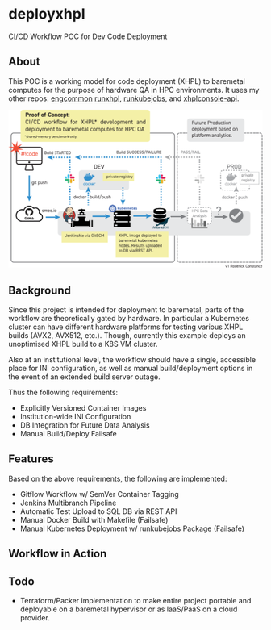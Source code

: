 # deployxhpl
CI/CD Workflow POC for Dev Code Deployment

## About

This POC is a working model for code deployment (XHPL) to baremetal computes for the 
purpose of hardware QA in HPC environments. It uses my other repos: 
[engcommon](https://github.com/JustAddRobots/engcommon) 
[runxhpl](https://github.com/JustAddRobots/runxhpl), 
[runkubejobs](https://github.com/JustAddRobots/runkubejobs), and 
[xhplconsole-api](https://github.com/JustAddRobots/xhplconsole-api).

![Workflow-POC](./JustAddRobots-deployxhpl-v1-01.svg)

## Background

Since this project is intended for deployment to baremetal, parts of the workflow
are theoretically gated by hardware. In particular a Kubernetes cluster can have
different hardware platforms for testing various XHPL builds (AVX2, AVX512, etc.). 
Though, currently this example deploys an unoptimised XHPL build to a K8S VM cluster.

Also at an institutional level, the workflow should have a single, accessible place
for INI configuration, as well as manual build/deployment options in the event of an
extended build server outage.

Thus the following requirements:

* Explicitly Versioned Container Images
* Institution-wide INI Configuration
* DB Integration for Future Data Analysis
* Manual Build/Deploy Failsafe

## Features

Based on the above requirements, the following are implemented:

* Gitflow Workflow w/ SemVer Container Tagging
* Jenkins Multibranch Pipeline
* Automatic Test Upload to SQL DB via REST API
* Manual Docker Build with Makefile (Failsafe)
* Manual Kubernetes Deployment w/ runkubejobs Package (Failsafe)


## Workflow in Action


## Todo

* Terraform/Packer implementation to make entire project portable and deployable
on a baremetal hypervisor or as IaaS/PaaS on a cloud provider.
